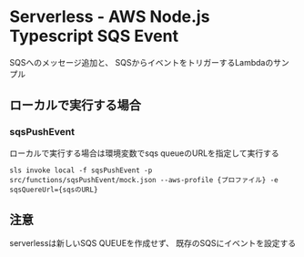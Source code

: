 # Serverless - AWS Node.js Typescript SQS Event
SQSへのメッセージ追加と、
SQSからイベントをトリガーするLambdaのサンプル

## ローカルで実行する場合
### sqsPushEvent
ローカルで実行する場合は環境変数でsqs queueのURLを指定して実行する

```
sls invoke local -f sqsPushEvent -p src/functions/sqsPushEvent/mock.json --aws-profile {プロファイル} -e sqsQuereUrl={sqsのURL}
```

## 注意
serverlessは新しいSQS QUEUEを作成せず、
既存のSQSにイベントを設定する